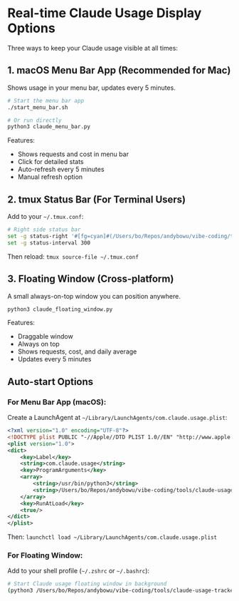 # Real-time Claude Usage Display Options

Three ways to keep your Claude usage visible at all times:

## 1. macOS Menu Bar App (Recommended for Mac)
Shows usage in your menu bar, updates every 5 minutes.

```bash
# Start the menu bar app
./start_menu_bar.sh

# Or run directly
python3 claude_menu_bar.py
```

Features:
- Shows requests and cost in menu bar
- Click for detailed stats
- Auto-refresh every 5 minutes
- Manual refresh option

## 2. tmux Status Bar (For Terminal Users)
Add to your `~/.tmux.conf`:

```bash
# Right side status bar
set -g status-right '#[fg=cyan]#(/Users/bo/Repos/andybowu/vibe-coding/tools/claude-usage-tracker/claude_tmux_status.sh) #[fg=default]| %H:%M'
set -g status-interval 300
```

Then reload: `tmux source-file ~/.tmux.conf`

## 3. Floating Window (Cross-platform)
A small always-on-top window you can position anywhere.

```bash
python3 claude_floating_window.py
```

Features:
- Draggable window
- Always on top
- Shows requests, cost, and daily average
- Updates every 5 minutes

## Auto-start Options

### For Menu Bar App (macOS):
Create a LaunchAgent at `~/Library/LaunchAgents/com.claude.usage.plist`:

```xml
<?xml version="1.0" encoding="UTF-8"?>
<!DOCTYPE plist PUBLIC "-//Apple//DTD PLIST 1.0//EN" "http://www.apple.com/DTDs/PropertyList-1.0.dtd">
<plist version="1.0">
<dict>
    <key>Label</key>
    <string>com.claude.usage</string>
    <key>ProgramArguments</key>
    <array>
        <string>/usr/bin/python3</string>
        <string>/Users/bo/Repos/andybowu/vibe-coding/tools/claude-usage-tracker/claude_menu_bar.py</string>
    </array>
    <key>RunAtLoad</key>
    <true/>
</dict>
</plist>
```

Then: `launchctl load ~/Library/LaunchAgents/com.claude.usage.plist`

### For Floating Window:
Add to your shell profile (`~/.zshrc` or `~/.bashrc`):

```bash
# Start Claude usage floating window in background
(python3 /Users/bo/Repos/andybowu/vibe-coding/tools/claude-usage-tracker/claude_floating_window.py &) >/dev/null 2>&1
```